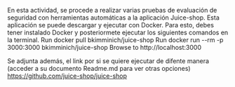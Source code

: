 En esta actividad, se procede a realizar varias pruebas de evaluación de seguridad con herramientas automáticas a la aplicación Juice-shop. 
Esta aplicación se puede descargar y ejecutar con Docker. 
Para esto, debes tener instalado Docker y posteriormete ejecutar los siguientes comandos en la terminal.
Run docker pull bkimminich/juice-shop
Run docker run --rm -p 3000:3000 bkimminich/juice-shop
Browse to http://localhost:3000 

Se adjunta además, el link por si se quiere ejecutar de difente manera (acceder a su documento Readme.md para ver otras opciones)
https://github.com/juice-shop/juice-shop


